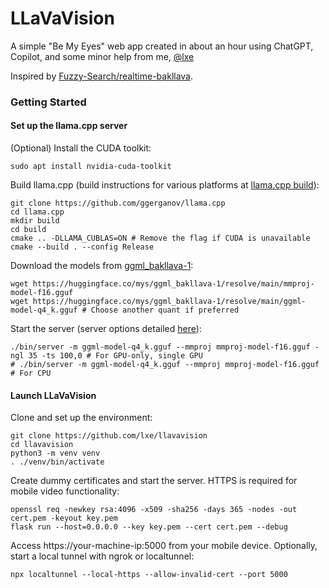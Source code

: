 # LLaVaVision

A simple "Be My Eyes" web app created in about an hour using ChatGPT, Copilot, and some minor help from me, [@lxe](https://twitter.com/lxe)

Inspired by [Fuzzy-Search/realtime-bakllava](https://github.com/Fuzzy-Search/realtime-bakllava).

### Getting Started

#### Set up the llama.cpp server

(Optional) Install the CUDA toolkit:

```
sudo apt install nvidia-cuda-toolkit
```

Build llama.cpp (build instructions for various platforms at [llama.cpp build](https://github.com/ggerganov/llama.cpp#build)):

```
git clone https://github.com/ggerganov/llama.cpp
cd llama.cpp
mkdir build
cd build
cmake .. -DLLAMA_CUBLAS=ON # Remove the flag if CUDA is unavailable
cmake --build . --config Release
```

Download the models from [ggml_bakllava-1](https://huggingface.co/mys/ggml_bakllava-1/tree/main):

```
wget https://huggingface.co/mys/ggml_bakllava-1/resolve/main/mmproj-model-f16.gguf
wget https://huggingface.co/mys/ggml_bakllava-1/resolve/main/ggml-model-q4_k.gguf # Choose another quant if preferred
```

Start the server (server options detailed [here](https://github.com/ggerganov/llama.cpp/blob/master/examples/server/README.md)):

```
./bin/server -m ggml-model-q4_k.gguf --mmproj mmproj-model-f16.gguf -ngl 35 -ts 100,0 # For GPU-only, single GPU
# ./bin/server -m ggml-model-q4_k.gguf --mmproj mmproj-model-f16.gguf # For CPU
```

#### Launch LLaVaVision

Clone and set up the environment:

```
git clone https://github.com/lxe/llavavision
cd llavavision
python3 -m venv venv 
. ./venv/bin/activate
```

Create dummy certificates and start the server. HTTPS is required for mobile video functionality:

```
openssl req -newkey rsa:4096 -x509 -sha256 -days 365 -nodes -out cert.pem -keyout key.pem
flask run --host=0.0.0.0 --key key.pem --cert cert.pem --debug
```

Access https://your-machine-ip:5000 from your mobile device. Optionally, start a local tunnel with ngrok or localtunnel:

```
npx localtunnel --local-https --allow-invalid-cert --port 5000
```
